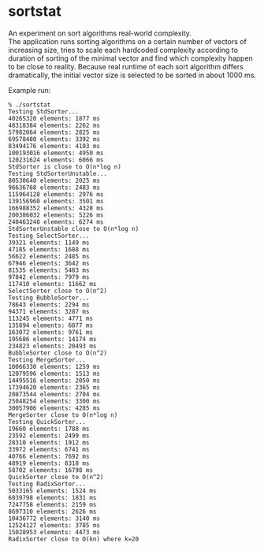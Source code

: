 sortstat
========
An experiment on sort algorithms real-world complexity.  
The application runs sorting algorithms on a certain number of vectors of increasing size, tries to scale each hardcoded
complexity according to duration of sorting of the minimal vector and find which complexity happen to be close to reality.
Because real runtime of each sort algorithm differs dramatically, the initial 
vector size is selected to be sorted in about 1000 ms.

Example run:
```
% ./sortstat
Testing StdSorter...
40265320 elements: 1877 ms
48318384 elements: 2262 ms
57982064 elements: 2825 ms
69578480 elements: 3392 ms
83494176 elements: 4103 ms
100193016 elements: 4950 ms
120231624 elements: 6066 ms
StdSorter is close to O(n*log n)
Testing StdSorterUnstable...
80530640 elements: 2025 ms
96636768 elements: 2483 ms
115964128 elements: 2976 ms
139156960 elements: 3501 ms
166988352 elements: 4328 ms
200386032 elements: 5226 ms
240463248 elements: 6274 ms
StdSorterUnstable close to O(n*log n)
Testing SelectSorter...
39321 elements: 1149 ms
47185 elements: 1688 ms
56622 elements: 2485 ms
67946 elements: 3642 ms
81535 elements: 5483 ms
97842 elements: 7979 ms
117410 elements: 11662 ms
SelectSorter close to O(n^2)
Testing BubbleSorter...
78643 elements: 2294 ms
94371 elements: 3287 ms
113245 elements: 4771 ms
135894 elements: 6877 ms
163072 elements: 9761 ms
195686 elements: 14174 ms
234823 elements: 20493 ms
BubbleSorter close to O(n^2)
Testing MergeSorter...
10066330 elements: 1259 ms
12079596 elements: 1513 ms
14495516 elements: 2050 ms
17394620 elements: 2365 ms
20873544 elements: 2704 ms
25048254 elements: 3300 ms
30057906 elements: 4285 ms
MergeSorter close to O(n*log n)
Testing QuickSorter...
19660 elements: 1788 ms
23592 elements: 2499 ms
28310 elements: 1912 ms
33972 elements: 6741 ms
40766 elements: 7692 ms
48919 elements: 8318 ms
58702 elements: 16798 ms
QuickSorter close to O(n^2)
Testing RadixSorter...
5033165 elements: 1524 ms
6039798 elements: 1831 ms
7247758 elements: 2159 ms
8697310 elements: 2626 ms
10436772 elements: 3140 ms
12524127 elements: 3785 ms
15028953 elements: 4473 ms
RadixSorter close to O(kn) where k=20
```